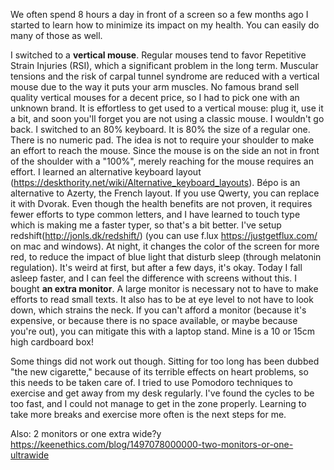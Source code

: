 We often spend 8 hours a day in front of a screen so a few months ago I started to learn how to minimize its impact on my health. You can easily do many of those as well.

I switched to a **vertical mouse**. Regular mouses tend to favor Repetitive Strain Injuries (RSI), which a significant problem in the long term. Muscular tensions and the risk of carpal tunnel syndrome are reduced with a vertical mouse due to the way it puts your arm muscles. No famous brand sell quality vertical mouses for a decent price, so I had to pick one with an unknown brand. It is effortless to get used to a vertical mouse: plug it, use it a bit, and soon you'll forget you are not using a classic mouse. I wouldn't go back.
I switched to an 80% keyboard. It is 80% the size of a regular one. There is no numeric pad. The idea is not to require your shoulder to make an effort to reach the mouse. Since the mouse is on the side an not in front of the shoulder with a "100%", merely reaching for the mouse requires an effort.
I learned an alternative keyboard layout (https://deskthority.net/wiki/Alternative_keyboard_layouts). Bépo is an alternative to Azerty, the French layout. If you use Qwerty, you can replace it with Dvorak. Even though the health benefits are not proven, it requires fewer efforts to type common letters, and I have learned to touch type which is making me a faster typer, so that's a bit better.
I've setup redshift(http://jonls.dk/redshift/) (you can use f.lux https://justgetflux.com/ on mac and windows). At night, it changes the color of the screen for more red, to reduce the impact of blue light that disturb sleep (through melatonin regulation). It's weird at first, but after a few days, it's okay. Today I fall asleep faster, and I can feel the difference with screens without this.
I bought **an extra monitor**. A large monitor is necessary not to have to make efforts to read small texts. It also has to be at eye level to not have to look down, which strains the neck. If you can't afford a monitor (because it's expensive, or because there is no space available, or maybe because you're out), you can mitigate this with a laptop stand. Mine is a 10 or 15cm high cardboard box!

Some things did not work out though. Sitting for too long has been dubbed "the new cigarette," because of its terrible effects on heart problems, so this needs to be taken care of. I tried to use Pomodoro techniques to exercise and get away from my desk regularly. I've found the cycles to be too fast, and I could not manage to get in the zone properly. Learning to take more breaks and exercise more often is the next steps for me.


Also: 2 monitors or one extra wide?y
https://keenethics.com/blog/1497078000000-two-monitors-or-one-ultrawide